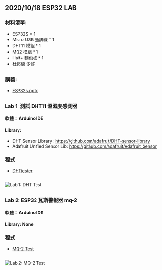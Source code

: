 ## 2020/10/18 ESP32 LAB
### 材料清單:
* ESP32S * 1
* Micro USB 通訊線 * 1
* DHT11 模組 * 1
* MQ2 模組 * 1
* Half+ 麵包板 * 1
* 杜邦線 少許
##
### 講義:
* [ESP32s.pptx](https://github.com/jumbokh/esp32-class/blob/master/hs1018/ESP32s.pptx)
##
### Lab 1: 測試 DHT11 溫濕度感測器
#### 軟體： Arduino IDE
#### Library:
* DHT Sensor Library : https://github.com/adafruit/DHT-sensor-library
* Adafruit Unified Sensor Lib: https://github.com/adafruit/Adafruit_Sensor
### 程式
* [DHTtester](https://github.com/jumbokh/esp32-class/blob/master/hs1018/DHTtester/DHTtester.ino)
##
![Lab 1: DHT Test](https://github.com/jumbokh/esp32-class/blob/master/images/ESP32S-DHT11_bb.jpg)
##
### Lab 2: ESP32 瓦斯警報器 mq-2
#### 軟體： Arduino IDE
#### Library: None
### 程式
* [MQ-2 Test](https://github.com/jumbokh/esp32-class/blob/master/hs1018/MQ2read/MQ2read.ino)
##
![Lab 2: MQ-2 Test](https://github.com/jumbokh/esp32-class/blob/master/images/ESP32s-MQ2.jpg)
##
